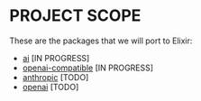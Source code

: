 # PROJECT SCOPE
These are the packages that we will port to Elixir:

- [ai](../vercel-ai-sdk/packages/ai) [IN PROGRESS]
- [openai-compatible](../vercel-ai-sdk/packages/openai-compatible) [IN PROGRESS]
- [anthropic](../vercel-ai-sdk/packages/anthropic) [TODO]
- [openai](../vercel-ai-sdk/packages/openai) [TODO]
